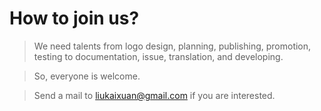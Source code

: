 # How to join us? #

> We need talents from logo design, planning, publishing, promotion, testing to documentation, issue, translation, and developing.

> So, everyone is welcome.

> Send a mail to liukaixuan@gmail.com if you are interested.